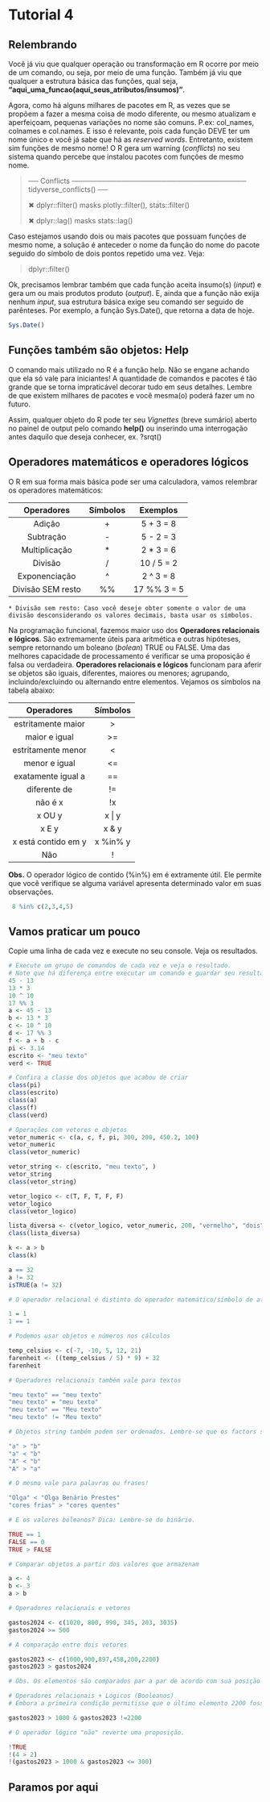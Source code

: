Tutorial 4
================

## Relembrando

Você já viu que qualquer operação ou transformação em R ocorre por meio
de um comando, ou seja, por meio de uma função. Também já viu que
qualquer a estrutura básica das funções, qual seja,
**“aqui_uma_funcao(aqui_seus_atributos/insumos)”**.

Agora, como há alguns milhares de pacotes em R, as vezes que se propõem
a fazer a mesma coisa de modo diferente, ou mesmo atualizam e
aperfeiçoam, pequenas variações no nome são comuns. P.ex: col_names,
colnames e col.names. E isso é relevante, pois cada função DEVE ter um
nome único e você já sabe que há as *reserved words*. Entretanto,
existem sim funções de mesmo nome! O R gera um warning (*conflicts*) no
seu sistema quando percebe que instalou pacotes com funções de mesmo
nome.

> ── Conflicts ─────────────────────────────────── tidyverse_conflicts()
> ──
>
> ✖ dplyr::filter() masks plotly::filter(), stats::filter()
>
> ✖ dplyr::lag() masks stats::lag()

Caso estejamos usando dois ou mais pacotes que possuam funções de mesmo
nome, a solução é anteceder o nome da função do nome do pacote seguido
do símbolo de dois pontos repetido uma vez. Veja:

> dplyr::filter()

Ok, precisamos lembrar também que cada função aceita insumo(s) (*input*)
e gera um ou mais produtos produto (*output*). E, ainda que a função não
exija nenhum *input*, sua estrutura básica exige seu comando ser seguido
de parênteses. Por exemplo, a função Sys.Date(), que retorna a data de
hoje.

``` r
Sys.Date()
```

## Funções também são objetos: Help

O comando mais utilizado no R é a função help. Não se engane achando que
ela só vale para iniciantes! A quantidade de comandos e pacotes é tão
grande que se torna impraticável decorar tudo em seus detalhes. Lembre
de que existem milhares de pacotes e você mesma(o) poderá fazer um no
futuro.

Assim, qualquer objeto do R pode ter seu *Vignettes* (breve sumário)
aberto no painel de output pelo comando **help()** ou inserindo uma
interrogação antes daquilo que deseja conhecer, ex. ?srqt()

## Operadores matemáticos e operadores lógicos

O R em sua forma mais básica pode ser uma calculadora, vamos relembrar
os operadores matemáticos:

|    Operadores     | Símbolos |  Exemplos   |
|:-----------------:|:--------:|:-----------:|
|      Adição       |    \+    |  5 + 3 = 8  |
|     Subtração     |    \-    |  5 - 2 = 3  |
|   Multiplicação   |    \*    | 2 \* 3 = 6  |
|      Divisão      |    /     | 10 / 5 = 2  |
|   Exponenciação   |    ^     |  2 ^ 3 = 8  |
| Divisão SEM resto |    %%    | 17 %% 3 = 5 |

    * Divisão sem resto: Caso você deseje obter somente o valor de uma divisão desconsiderando os valores decimais, basta usar os símbolos.

Na programação funcional, fazemos maior uso dos **Operadores relacionais
e lógicos**. São extremamente úteis para aritmética e outras hipóteses,
sempre retornando um boleano (*bolean*) TRUE ou FALSE. Uma das melhores
capacidade de processamento é verificar se uma proposição é falsa ou
verdadeira. **Operadores relacionais e lógicos** funcionam para aferir
se objetos são iguais, diferentes, maiores ou menores; agrupando,
incluindo/excluindo ou alternando entre elementos. Vejamos os símbolos
na tabela abaixo:

|     Operadores      | Símbolos |
|:-------------------:|:--------:|
| estritamente maior  |    \>    |
|    maior e igual    |   \>=    |
| estritamente menor  |    \<    |
|    menor e igual    |   \<=    |
| exatamente igual a  |    ==    |
|    diferente de     |    !=    |
|       não é x       |    !x    |
|       x OU y        |  x \| y  |
|        x E y        |  x & y   |
| x está contido em y | x %in% y |
|         Não         |    !     |

**Obs.** O operador lógico de contido (%in%) em é extramente útil. Ele
permite que você verifique se alguma variável apresenta determinado
valor em suas observações.

``` r
 8 %in% c(2,3,4,5)
```

## Vamos praticar um pouco

Copie uma linha de cada vez e execute no seu console. Veja os
resultados.

``` r
# Execute um grupo de comandos de cada vez e veja o resultado.
# Note que há diferença entre executar um comando e guardar seu resultado como um objeto no Global Environment
45 - 13
13 * 3
10 ^ 10
17 %% 3
a <- 45 - 13
b <- 13 * 3
c <- 10 ^ 10
d <- 17 %% 3
f <- a + b - c
pi <- 3.14
escrito <- "meu texto"
verd <- TRUE

# Confira a classe dos objetos que acabou de criar
class(pi)
class(escrito)
class(a)
class(f)
class(verd)

# Operações com vetores e objetos
vetor_numeric <- c(a, c, f, pi, 300, 200, 450.2, 100)
vetor_numeric
class(vetor_numeric)

vetor_string <- c(escrito, "meu texto", )
vetor_string
class(vetor_string)

vetor_logico <- c(T, F, T, F, F)
vetor_logico
class(vetor_logico)

lista_diversa <- c(vetor_logico, vetor_numeric, 200, "vermelho", "dois", 2, "2")
class(lista_diversa)

k <- a > b
class(k)

a == 32
a != 32
isTRUE(a != 32)

# O operador relacional é distinto do operador matemático/símbolo de atribuição

1 = 1
1 == 1

# Podemos usar objetos e números nos cálculos

temp_celsius <- c(-7, -10, 5, 12, 21)
farenheit <- ((temp_celsius / 5) * 9) + 32
farenheit

# Operadores relacionais também vale para textos

"meu texto" == "meu texto"
"meu texto" = "meu texto"
"meu texto" == "Meu texto"
"meu texto" != "Meu texto"

# Objetos string também podem ser ordenados. Lembre-se que os factors são ordenados alfabeticamente por default.

"a" > "b"
"a" < "b"
"A" < "b"
"A" > "a"

# O mesmo vale para palavras ou frases!

"Olga" < "Olga Benário Prestes"
"cores frias" > "cores quentes"

# E os valores boleanos? Dica: Lembre-se do binário.

TRUE == 1
FALSE == 0
TRUE > FALSE 

# Comparar objetos a partir dos valores que armazenam

a <- 4
b <- 3
a > b

# Operadores relacionais e vetores

gastos2024 <- c(1020, 800, 990, 345, 203, 3035)
gastos2024 >= 500

# A comparação entre dois vetores

gastos2023 <- c(1000,900,897,458,200,2200)
gastos2023 > gastos2024

# Obs. Os elementos são comparados par a par de acordo com sua posição no vetor. E o vetor resultante tem o mesmo tamanho!

# Operadores relacionais + Lógicos (Booleanos)
# Embora a primeira condição permitisse que o último elemento 2200 fosse TRUE, quando coloco o operador lógico E (&) para uma nova condição: ser diferente de 2200, todos os elementos retornam como FALSE.

gastos2023 > 1000 & gastos2023 !=2200

# O operador lógico "não" reverte uma proposição. 

!TRUE
!(4 > 2)
!(gastos2023 > 1000 & gastos2023 <= 300)
```

## Paramos por aqui

